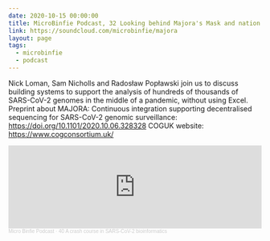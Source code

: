 ```yaml
---
date: 2020-10-15 00:00:00
title: MicroBinfie Podcast, 32 Looking behind Majora's Mask and nation wide tracking of SARS-CoV-2 genomics
link: https://soundcloud.com/microbinfie/majora
layout: page
tags:
  - microbinfie
  - podcast
---
```

Nick Loman, Sam Nicholls and Radosław Popławski join us to discuss
building systems to support the analysis of hundreds of thousands of
SARS-CoV-2 genomes in the middle of a pandemic, without using Excel.
Preprint about MAJORA: Continuous integration supporting decentralised
sequencing for SARS-CoV-2 genomic surveillance:
https://doi.org/10.1101/2020.10.06.328328  COGUK website:
https://www.cogconsortium.uk/

<iframe width="100%" height="166" scrolling="no" frameborder="no" allow="autoplay" src="https://w.soundcloud.com/player/?url=https%3A//api.soundcloud.com/tracks/909854656&color=%23ff5500&auto_play=false&hide_related=false&show_comments=true&show_user=true&show_reposts=false&show_teaser=false"></iframe><div style="font-size: 10px; color: #cccccc;line-break: anywhere;word-break: normal;overflow: hidden;white-space: nowrap;text-overflow: ellipsis; font-family: Interstate,Lucida Grande,Lucida Sans Unicode,Lucida Sans,Garuda,Verdana,Tahoma,sans-serif;font-weight: 100;"><a href="https://soundcloud.com/microbinfie" title="Micro Binfie Podcast" target="_blank" style="color: #cccccc; text-decoration: none;">Micro Binfie Podcast</a> · <a href="https://soundcloud.com/microbinfie/40-a-crash-course-in-sars-cov-2-bioinformatics" title="32 Looking behind Majora's Mask and nation wide tracking of SARS-CoV-2 genomics" target="_blank" style="color: #cccccc; text-decoration: none;">40 A crash course in SARS-CoV-2 bioinformatics</a></div>
